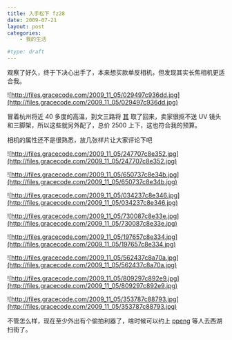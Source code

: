 ```yaml
---
title: 入手松下 fz28
date: 2009-07-21
layout: post
categories:
    - 我的生活

#type: draft
---
```


观察了好久，终于下决心出手了，本来想买款单反相机，但发现其实长焦相机更适合我。

![http://files.gracecode.com/2009_11_05/029497c936dd.jpg](http://files.gracecode.com/2009_11_05/029497c936dd.jpg)

冒着杭州将近 40 多度的高温，到文三路将 [其](http://dc.pconline.com.cn/pingce/xfl_dc_pcyyr/0808/1372579.html) 取了回来，卖家很抠不送 UV 镜头和三脚架，所以这些就另外配了，总价 2500 上下，这也符合我的预算。

相机的属性还不是很熟悉，放几张样片让大家评论下吧

![http://files.gracecode.com/2009_11_05/247707c8e352.jpg](http://files.gracecode.com/2009_11_05/247707c8e352.jpg)

![http://files.gracecode.com/2009_11_05/650737c8e34b.jpg](http://files.gracecode.com/2009_11_05/650737c8e34b.jpg)

![http://files.gracecode.com/2009_11_05/034237c8e346.jpg](http://files.gracecode.com/2009_11_05/034237c8e346.jpg)

![http://files.gracecode.com/2009_11_05/730087c8e33e.jpg](http://files.gracecode.com/2009_11_05/730087c8e33e.jpg)

![http://files.gracecode.com/2009_11_05/197657c8e334.jpg](http://files.gracecode.com/2009_11_05/197657c8e334.jpg)

![http://files.gracecode.com/2009_11_05/562437c8a70a.jpg](http://files.gracecode.com/2009_11_05/562437c8a70a.jpg)

![http://files.gracecode.com/2009_11_05/809297c892e9.jpg](http://files.gracecode.com/2009_11_05/809297c892e9.jpg)

![http://files.gracecode.com/2009_11_05/353787c88793.jpg](http://files.gracecode.com/2009_11_05/353787c88793.jpg)

不管怎么样，现在至少外出有个偷拍利器了，啥时候可以约上  [ppeng](http://www.ppeng.cn)  等人去西湖扫街了。

